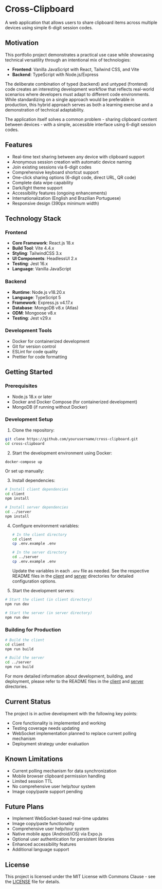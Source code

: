 # Cross-Clipboard

A web application that allows users to share clipboard items across multiple devices using simple 6-digit session codes.

## Motivation

This portfolio project demonstrates a practical use case while showcasing technical versatility through an intentional mix of technologies:

- **Frontend**: Vanilla JavaScript with React, Tailwind CSS, and Vite
- **Backend**: TypeScript with Node.js/Express

The deliberate combination of typed (backend) and untyped (frontend) code creates an interesting development workflow that reflects real-world scenarios where developers must adapt to different code environments. While standardizing on a single approach would be preferable in production, this hybrid approach serves as both a learning exercise and a demonstration of technical adaptability.

The application itself solves a common problem - sharing clipboard content between devices - with a simple, accessible interface using 6-digit session codes.

## Features

- Real-time text sharing between any device with clipboard support
- Anonymous session creation with automatic device naming
- Join existing sessions via 6-digit codes
- Comprehensive keyboard shortcut support
- One-click sharing options (6-digit code, direct URL, QR code)
- Complete data wipe capability
- Dark/light theme support
- Accessibility features (ongoing enhancements)
- Internationalization (English and Brazilian Portuguese)
- Responsive design (390px minimum width)

## Technology Stack

### Frontend
- **Core Framework**: React.js 18.x
- **Build Tool**: Vite 4.4.x
- **Styling**: TailwindCSS 3.x
- **UI Components**: HeadlessUI 2.x
- **Testing**: Jest 16.x
- **Language**: Vanilla JavaScript

### Backend
- **Runtime**: Node.js v18.20.x
- **Language**: TypeScript 5
- **Framework**: Express.js v4.17.x
- **Database**: MongoDB v8.x (Atlas)
- **ODM**: Mongoose v8.x
- **Testing**: Jest v29.x

### Development Tools
- Docker for containerized development
- Git for version control
- ESLint for code quality
- Prettier for code formatting

## Getting Started

### Prerequisites
- Node.js 18.x or later
- Docker and Docker Compose (for containerized development)
- MongoDB (if running without Docker)

### Development Setup

1. Clone the repository:
```bash
git clone https://github.com/yourusername/cross-clipboard.git
cd cross-clipboard
```

2. Start the development environment using Docker:
```bash
docker-compose up
```

Or set up manually:

3. Install dependencies:
```bash
# Install client dependencies
cd client
npm install

# Install server dependencies
cd ../server
npm install
```

4. Configure environment variables:
   ```bash
   # In the client directory
   cd client
   cp .env.example .env
   
   # In the server directory
   cd ../server
   cp .env.example .env
   ```
   
   Update the variables in each `.env` file as needed. See the respective README files in the [client](./client/README.md) and [server](./server/README.md) directories for detailed configuration options.

5. Start the development servers:
```bash
# Start the client (in client directory)
npm run dev

# Start the server (in server directory)
npm run dev
```

### Building for Production

```bash
# Build the client
cd client
npm run build

# Build the server
cd ../server
npm run build
```

For more detailed information about development, building, and deployment, please refer to the README files in the [client](./client/README.md) and [server](./server/README.md) directories.

## Current Status

The project is in active development with the following key points:
- Core functionality is implemented and working
- Testing coverage needs updating
- WebSocket implementation planned to replace current polling mechanism
- Deployment strategy under evaluation

## Known Limitations

- Current polling mechanism for data synchronization
- Mobile browser clipboard permission handling
- Limited session TTL
- No comprehensive user help/tour system
- Image copy/paste support pending

## Future Plans

- Implement WebSocket-based real-time updates
- Image copy/paste functionality
- Comprehensive user help/tour system
- Native mobile apps (Android/iOS) via Expo.js
- Optional user authentication for persistent libraries
- Enhanced accessibility features
- Additional language support

## License

This project is licensed under the MIT License with Commons Clause - see the [LICENSE](LICENSE) file for details.
